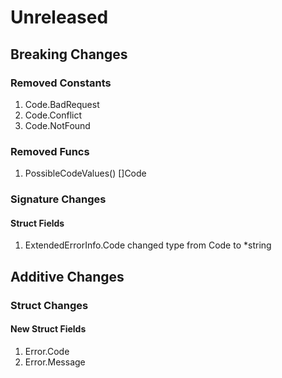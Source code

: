# Unreleased

## Breaking Changes

### Removed Constants

1. Code.BadRequest
1. Code.Conflict
1. Code.NotFound

### Removed Funcs

1. PossibleCodeValues() []Code

### Signature Changes

#### Struct Fields

1. ExtendedErrorInfo.Code changed type from Code to *string

## Additive Changes

### Struct Changes

#### New Struct Fields

1. Error.Code
1. Error.Message
